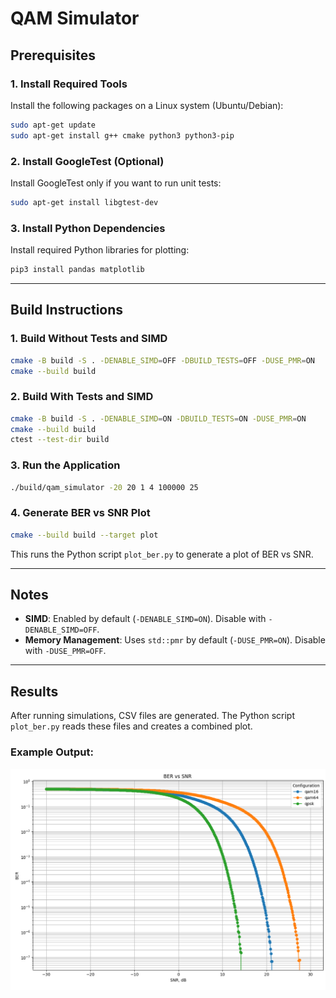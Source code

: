 # QAM Simulator

## Prerequisites

### 1. Install Required Tools
Install the following packages on a Linux system (Ubuntu/Debian):

```bash
sudo apt-get update
sudo apt-get install g++ cmake python3 python3-pip
```

### 2. Install GoogleTest (Optional)
Install GoogleTest only if you want to run unit tests:

```bash
sudo apt-get install libgtest-dev
```

### 3. Install Python Dependencies
Install required Python libraries for plotting:

```bash
pip3 install pandas matplotlib
```

---

## Build Instructions

### 1. Build Without Tests and SIMD
```bash
cmake -B build -S . -DENABLE_SIMD=OFF -DBUILD_TESTS=OFF -DUSE_PMR=ON
cmake --build build
```

### 2. Build With Tests and SIMD
```bash
cmake -B build -S . -DENABLE_SIMD=ON -DBUILD_TESTS=ON -DUSE_PMR=ON
cmake --build build
ctest --test-dir build
```

### 3. Run the Application
```bash
./build/qam_simulator -20 20 1 4 100000 25
```

### 4. Generate BER vs SNR Plot
```bash
cmake --build build --target plot
```
This runs the Python script `plot_ber.py` to generate a plot of BER vs SNR.

---


## Notes

- **SIMD**: Enabled by default (`-DENABLE_SIMD=ON`). Disable with `-DENABLE_SIMD=OFF`.
- **Memory Management**: Uses `std::pmr` by default (`-DUSE_PMR=ON`). Disable with `-DUSE_PMR=OFF`.

---

## Results
After running simulations, CSV files are generated. The Python script `plot_ber.py` reads these files and creates a combined plot.

### Example Output:
![BER vs SNR Plot](./img/image.png) 
